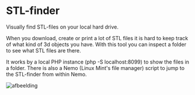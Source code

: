 # STL-finder
Visually find STL-files on your local hard drive.

When you download, create or print a lot of STL files it is hard to keep track of what kind of 3d objects you have. With this tool you can inspect a folder to see what STL files are there.

It works by a local PHP instance (php -S localhost:8099) to show the files in a folder. There is also a Nemo (Linux Mint's file manager) script to jump to the STL-finder from within Nemo.

![afbeelding](https://user-images.githubusercontent.com/19297663/124710307-ddd85800-defc-11eb-8457-7f79a9c5d06e.png)

